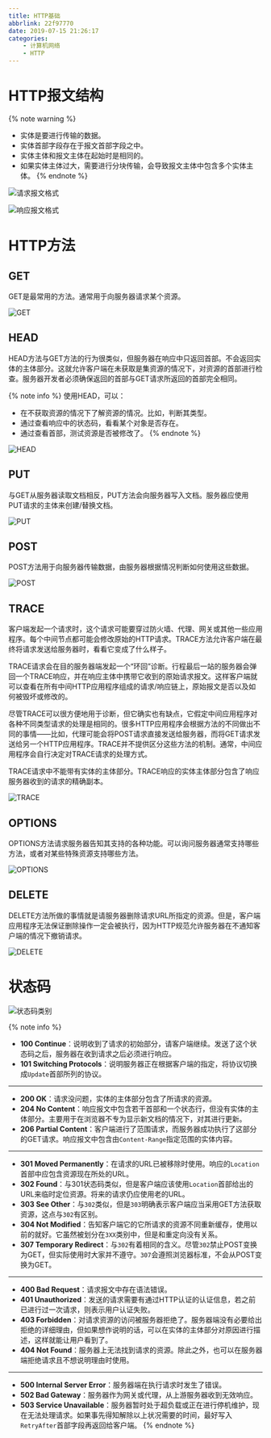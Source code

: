 ```yaml
---
title: HTTP基础
abbrlink: 22f97770
date: 2019-07-15 21:26:17
categories:
    - 计算机网络
    - HTTP
---
```


# HTTP报文结构

{% note warning %}
- 实体是要进行传输的数据。
- 实体首部字段存在于报文首部字段之中。
- 实体主体和报文主体在起始时是相同的。
- 如果实体主体过大，需要进行分块传输，会导致报文主体中包含多个实体主体。
{% endnote %}

![请求报文格式](https://blog-images-1258719270.cos.ap-shanghai.myqcloud.com/%E8%AE%A1%E7%AE%97%E6%9C%BA%E7%BD%91%E7%BB%9C/HTTP/HTTP%E5%9F%BA%E7%A1%80/HTTP%E8%AF%B7%E6%B1%82%E6%8A%A5%E6%96%87%E9%80%9A%E7%94%A8%E6%A0%BC%E5%BC%8F.png)

![响应报文格式](https://blog-images-1258719270.cos.ap-shanghai.myqcloud.com/%E8%AE%A1%E7%AE%97%E6%9C%BA%E7%BD%91%E7%BB%9C/HTTP/HTTP%E5%9F%BA%E7%A1%80/HTTP%E5%93%8D%E5%BA%94%E6%8A%A5%E6%96%87%E9%80%9A%E7%94%A8%E6%A0%BC%E5%BC%8F.png)

# HTTP方法

## GET

GET是最常用的方法。通常用于向服务器请求某个资源。

![GET](https://blog-images-1258719270.cos.ap-shanghai.myqcloud.com/%E8%AE%A1%E7%AE%97%E6%9C%BA%E7%BD%91%E7%BB%9C/HTTP/HTTP%E5%9F%BA%E7%A1%80/GET.png)

## HEAD

HEAD方法与GET方法的行为很类似，但服务器在响应中只返回首部。不会返回实体的主体部分。这就允许客户端在未获取是集资源的情况下，对资源的首部进行检查。服务器开发者必须确保返回的首部与GET请求所返回的首部完全相同。

{% note info %}
使用HEAD，可以：
- 在不获取资源的情况下了解资源的情况。比如，判断其类型。
- 通过查看响应中的状态码，看看某个对象是否存在。
- 通过查看首部，测试资源是否被修改了。
{% endnote %}

![HEAD](https://blog-images-1258719270.cos.ap-shanghai.myqcloud.com/%E8%AE%A1%E7%AE%97%E6%9C%BA%E7%BD%91%E7%BB%9C/HTTP/HTTP%E5%9F%BA%E7%A1%80/HEAD.png)

## PUT

与GET从服务器读取文档相反，PUT方法会向服务器写入文档。服务器应使用PUT请求的主体来创建/替换文档。

![PUT](https://blog-images-1258719270.cos.ap-shanghai.myqcloud.com/%E8%AE%A1%E7%AE%97%E6%9C%BA%E7%BD%91%E7%BB%9C/HTTP/HTTP%E5%9F%BA%E7%A1%80/PUT.png)

## POST

POST方法用于向服务器传输数据，由服务器根据情况判断如何使用这些数据。

![POST](https://blog-images-1258719270.cos.ap-shanghai.myqcloud.com/%E8%AE%A1%E7%AE%97%E6%9C%BA%E7%BD%91%E7%BB%9C/HTTP/HTTP%E5%9F%BA%E7%A1%80/POST.png)

## TRACE

客户端发起一个请求时，这个请求可能要穿过防火墙、代理、网关或其他一些应用程序。每个中间节点都可能会修改原始的HTTP请求。TRACE方法允许客户端在最终将请求发送给服务器时，看看它变成了什么样子。

TRACE请求会在目的服务器端发起一个“环回”诊断。行程最后一站的服务器会弹回一个TRACE响应，并在响应主体中携带它收到的原始请求报文。这样客户端就可以查看在所有中间HTTP应用程序组成的请求/响应链上，原始报文是否以及如何被毁坏或修改的。

尽管TRACE可以很方便地用于诊断，但它确实也有缺点，它假定中间应用程序对各种不同类型请求的处理是相同的。很多HTTP应用程序会根据方法的不同做出不同的事情——比如，代理可能会将POST请求直接发送给服务器，而将GET请求发送给另一个HTTP应用程序。TRACE并不提供区分这些方法的机制。通常，中间应用程序会自行决定对TRACE请求的处理方式。

TRACE请求中不能带有实体的主体部分。TRACE响应的实体主体部分包含了响应服务器收到的请求的精确副本。

![TRACE](https://blog-images-1258719270.cos.ap-shanghai.myqcloud.com/%E8%AE%A1%E7%AE%97%E6%9C%BA%E7%BD%91%E7%BB%9C/HTTP/HTTP%E5%9F%BA%E7%A1%80/TRACE.png)

## OPTIONS

OPTIONS方法请求服务器告知其支持的各种功能。可以询问服务器通常支持哪些方法，或者对某些特殊资源支持哪些方法。

![OPTIONS](https://blog-images-1258719270.cos.ap-shanghai.myqcloud.com/%E8%AE%A1%E7%AE%97%E6%9C%BA%E7%BD%91%E7%BB%9C/HTTP/HTTP%E5%9F%BA%E7%A1%80/OPTIONS.png)

## DELETE

DELETE方法所做的事情就是请服务器删除请求URL所指定的资源。但是，客户端应用程序无法保证删除操作一定会被执行，因为HTTP规范允许服务器在不通知客户端的情况下撤销请求。

![DELETE](https://blog-images-1258719270.cos.ap-shanghai.myqcloud.com/%E8%AE%A1%E7%AE%97%E6%9C%BA%E7%BD%91%E7%BB%9C/HTTP/HTTP%E5%9F%BA%E7%A1%80/DELETE.png)

# 状态码

![状态码类别](https://blog-images-1258719270.cos.ap-shanghai.myqcloud.com/%E8%AE%A1%E7%AE%97%E6%9C%BA%E7%BD%91%E7%BB%9C/HTTP/HTTP%E5%9F%BA%E7%A1%80/%E7%8A%B6%E6%80%81%E7%A0%81%E7%B1%BB%E5%88%AB.png)

{% note info %}
- **100 Continue**：说明收到了请求的初始部分，请客户端继续。发送了这个状态码之后，服务器在收到请求之后必须进行响应。
- **101 Switching Protocols**：说明服务器正在根据客户端的指定，将协议切换成`Update`首部所列的协议。

---
- **200 OK**：请求没问题，实体的主体部分包含了所请求的资源。
- **204 No Content**：响应报文中包含若干首部和一个状态行，但没有实体的主体部分。主要用于在浏览器不专为显示新文档的情况下，对其进行更新。
- **206 Partial Content**：客户端进行了范围请求，而服务器成功执行了这部分的GET请求。响应报文中包含由`Content-Range`指定范围的实体内容。

--- 
- **301 Moved Permanently**：在请求的URL已被移除时使用。响应的`Location`首部中应包含资源现在所处的URL。
- **302 Found**：与301状态码类似，但是客户端应该使用`Location`首部给出的URL来临时定位资源。将来的请求仍应使用老的URL。
- **303 See Other**：与`302`类似，但是`303`明确表示客户端应当采用GET方法获取资源，这点与`302`有区别。
- **304 Not Modified**：告知客户端它的它所请求的资源不同重新缓存，使用以前的就好。它虽然被划分在`3XX`类别中，但是和重定向没有关系。
- **307 Temporary Redirect**：与`302`有着相同的含义。尽管`302`禁止POST变换为GET，但实际使用时大家并不遵守。`307`会遵照浏览器标准，不会从POST变换为GET。

---
- **400 Bad Request**：请求报文中存在语法错误。
- **401 Unauthorized**：发送的请求需要有通过HTTP认证的认证信息，若之前已进行过一次请求，则表示用户认证失败。
- **403 Forbidden**：对请求资源的访问被服务器拒绝了。服务器端没有必要给出拒绝的详细理由，但如果想作说明的话，可以在实体的主体部分对原因进行描述，这样就能让用户看到了。
- **404 Not Found**：服务器上无法找到请求的资源。除此之外，也可以在服务器端拒绝请求且不想说明理由时使用。

---
- **500 Internal Server Error**：服务器端在执行请求时发生了错误。
- **502 Bad Gateway**：服务器作为网关或代理，从上游服务器收到无效响应。
- **503 Service Unavailable**：服务器暂时处于超负载或正在进行停机维护，现在无法处理请求。如果事先得知解除以上状况需要的时间，最好写入`RetryAfter`首部字段再返回给客户端。
{% endnote %}
